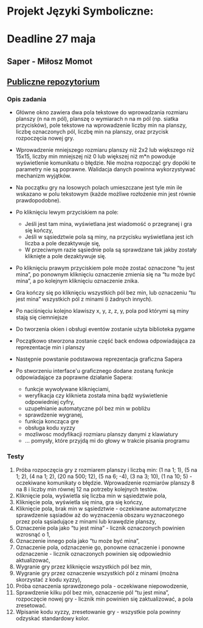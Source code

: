 # Projekt Języki Symboliczne:

# Deadline 27 maja

## Saper - Miłosz Momot

## [Publiczne repozytorium](https://help.github.com/en/github/managing-your-work-on-github/creating-a-permanent-link-to-a-code-snippet)

### Opis zadania
+ Główne okno zawiera dwa pola tekstowe do wprowadzania rozmiaru planszy (n na m
pól), planszę o wymiarach n na m pól (np. siatka przycisków), pole tekstowe na
wprowadzenie liczby min na planszy, liczbę oznaczonych pól, liczbę min na planszy,
oraz przycisk rozpoczęcia nowej gry.

+ Wprowadzenie mniejszego rozmiaru planszy niż 2x2 lub większego niż 15x15, liczby
min mniejszej niż 0 lub większej niż m*n powoduje wyświetlenie komunikatu o
błędzie. Nie można rozpocząć gry dopóki te parametry nie są poprawne. Walidacja
danych powinna wykorzystywać mechanizm wyjątków.

+ Na początku gry na losowych polach umieszczane jest tyle min ile wskazano w polu
tekstowym (każde możliwe rozłożenie min jest równie prawdopodobne).

+ Po kliknięciu lewym przyciskiem na pole:
    + Jeśli jest tam mina, wyświetlana jest wiadomość o przegranej i gra się kończy,
    + Jeśli w sąsiedztwie pola są miny, na przycisku wyświetlana jest ich liczba a pole dezaktywuje się,
    + W przeciwnym razie sąsiednie pola są sprawdzane tak jakby zostały kliknięte a pole dezaktywuje się.

+ Po kliknięciu prawym przyciskiem pole może zostać oznaczone “tu jest mina”, po ponownym kliknięciu oznaczenie zmienia się na “tu może być mina”, a po kolejnym kliknięciu oznaczenie znika.

+ Gra kończy się po kliknięciu wszystkich pól bez min, lub oznaczeniu “tu jest mina” wszystkich pól z minami (i żadnych innych).

+ Po naciśnięciu kolejno klawiszy x, y, z, z, y, pola pod którymi są miny stają się ciemniejsze

+ Do tworzenia okien i obsługi eventów zostanie użyta biblioteka pygame

+ Początkowo stworzona zostanie część back endowa odpowiadająca za reprezentacje min i planszy

+ Następnie powstanie podstawowa reprezentacja graficzna Sapera

+ Po stworzeniu interface'u graficznego dodane zostaną funkcje odpowiadające za poprawne działanie Sapera:
    + funkcje wywoływane kliknięciami, 
    + weryfikacja czy kliknieta została mina bądź wyświetlenie odpowiedniej cyfry, 
    + uzupełnianie automatyczne pól bez min w pobliżu
    + sprawdzenie wygranej, 
    + funkcja koncząca gre
    + obsługa kodu xyzzy
    + mozliwosc modyfikacji rozmiaru planszy danymi z klawiatury
    + ... pomysły, które przyjdą mi do głowy w trakcie pisania programu
    
### Testy

1. Próba rozpoczęcia gry z rozmiarem planszy i liczbą min: (1 na 1; 1), (5 na 1; 2), (4 na
1; 2), (20 na 500; 12), (5 na 6; -4), (3 na 3; 10), (1 na 10; 5) - oczekiwane komunikaty
o błędzie. Wprowadzenie rozmiarów planszy 8 na 8 i liczby min równej 12 na
potrzeby kolejnych testów.
2. Kliknięcie pola, wyświetla się liczba min w sąsiedztwie pola,
3. Kliknięcie pola, wyświetla się mina, gra się kończy,
4. Kliknięcie pola, brak min w sąsiedztwie - oczekiwane automatyczne
sprawdzenie sąsiadów aż do wyznaczenia obszaru wyznaczonego przez pola
sąsiadujące z minami lub krawędzie planszy,
5. Oznaczenie pola jako “tu jest mina” - licznik oznaczonych powinien wzrosnąć o 1,
6. Oznaczenie innego pola jako “tu może być mina”,
7. Oznaczenie pola, odznaczenie go, ponowne oznaczenie i ponowne odznaczenie - licznik oznaczonych powinien się odpowiednio aktualizować,
8. Wygranie gry przez kliknięcie wszystkich pól bez min,
9. Wygranie gry przez oznaczenie wszystkich pól z minami (można skorzystać z
kodu xyzzy),
10. Próba oznaczenia sprawdzonego pola - oczekiwane niepowodzenie,
11. Sprawdzenie kilku pól bez min, oznaczenie pól “tu jest mina”, rozpoczęcie nowej gry -
licznik min powinien się zaktualizować, a pola zresetować.
12. Wpisanie kodu xyzzy, zresetowanie gry - wszystkie pola powinny odzyskać
standardowy kolor.

